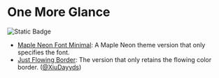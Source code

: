 # One More Glance
![Static Badge](https://img.shields.io/badge/One_More_Glance-Themes_Recommended-red?logo=Github)
- [Maple Neon Font Minimal](./themes/maple-neon-font-minimal.scss): A Maple Neon theme version that only specifies the font.
- [Just Flowing Border](./themes/just-flowing-border.scss): The version that only retains the flowing color border. ([@XiuDayyds](https://github.com/XiuDayyds))